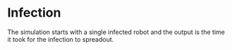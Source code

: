 # Infection
The simulation starts with a single infected robot and the output is the time it took for the infection to spreadout.
